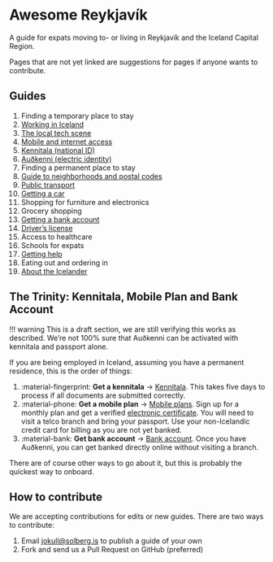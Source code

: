 # Awesome Reykjavík

A guide for expats moving to- or living in Reykjavík and the Iceland Capital
Region.

Pages that are not yet linked are suggestions for pages if anyone wants to
contribute.

## Guides

1. Finding a temporary place to stay
1. [Working in Iceland](guides/working-in-iceland.md)
1. [The local tech scene](guides/tech-scene.md)
1. [Mobile and internet access](guides/mobile-phones.md)
1. [Kennitala (national ID)](guides/kennitala.md)
1. [Auðkenni (electric identity)](guides/audkenni.md)
1. Finding a permanent place to stay
1. [Guide to neighborhoods and postal codes](guides/neighbourhoods.md)
1. [Public transport](guides/public-transport.md)
1. [Getting a car](guides/getting-a-car.md)
1. Shopping for furniture and electronics
1. Grocery shopping
1. [Getting a bank account](guides/bank-account.md)
1. [Driver’s license](guides/drivers-license.md)
1. Access to healthcare
1. Schools for expats
1. [Getting help](guides/getting-help.md)
1. Eating out and ordering in
1. [About the Icelander](guides/icelanders.md)

## The Trinity: Kennitala, Mobile Plan and Bank Account

!!! warning
    This is a draft section, we are still verifying this works as described.
    We’re not 100% sure that Auðkenni can be activated with kennitala and
    passport alone.

If you are being employed in Iceland, assuming you have a permanent residence,
this is the order of things:

1. :material-fingerprint: **Get a kennitala** →
   [Kennitala](guides/kennitala.md). This takes five days to process if all
   documents are submitted correctly.
2. :material-phone: **Get a mobile plan** → [Mobile
   plans](guides/mobile-phones.md). Sign up for a monthly plan and get a
   verified [electronic certificate](guides/audkenni.md). You will need to
   visit a telco branch and bring your passport. Use your non-Icelandic credit
   card for billing as you are not yet banked.
3. :material-bank: **Get bank account** → [Bank
   account](guides/bank-account.md). Once you have Auðkenni, you can get banked
   directly online without visiting a branch. 

There are of course other ways to go about it, but this is probably the
quickest way to onboard.

## How to contribute

We are accepting contributions for edits or new guides. There are two ways to
contribute:

1. Email [jokull@solberg.is](mailto:jokull@solberg.is) to publish a guide of
   your own
1. Fork and send us a Pull Request on GitHub (preferred)
